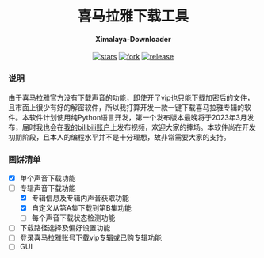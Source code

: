 <h1 align="center">喜马拉雅下载工具</h1>
<h4 align="center">Ximalaya-Downloader</h4>

<div align="center">

[![stars](https://img.shields.io/github/stars/Diaoxiaozhang/Ximalaya-Downloader.svg?style=flat&color=green)](https://github.com/Diaoxiaozhang/Ximalaya-Downloader)
[![fork](https://img.shields.io/github/forks/Diaoxiaozhang/Ximalaya-Downloader.svg?style=flat&color=critical)](https://github.com/Diaoxiaozhang/Ximalaya-Downloader)
[![release](https://img.shields.io/github/release/Diaoxiaozhang/Ximalaya-Downloader.svg?style=flat&color=blue)](https://github.com/Diaoxiaozhang/Ximalaya-Downloader)

</div>

### 说明

由于喜马拉雅官方没有下载声音的功能，即使开了vip也只能下载加密后的文件，且市面上很少有好的解密软件，所以我打算开发一款一键下载喜马拉雅专辑的软件。本软件计划使用纯Python语言开发，第一个发布版本最晚将于2023年3月发布，届时我也会在[我的bilibili账户](https://space.bilibili.com/22071409)上发布视频，欢迎大家的捧场。本软件尚在开发初期阶段，且本人的编程水平并不是十分理想，故非常需要大家的支持。

### 画饼清单

- [x] 单个声音下载功能
- [ ] 专辑声音下载功能
  - [x] 专辑信息及专辑内声音获取功能
  - [x] 自定义从第A集下载到第B集功能
  - [ ] 每个声音下载状态检测功能
- [ ] 下载路径选择及偏好设置功能
- [ ] 登录喜马拉雅账号下载vip专辑或已购专辑功能
- [ ] GUI
